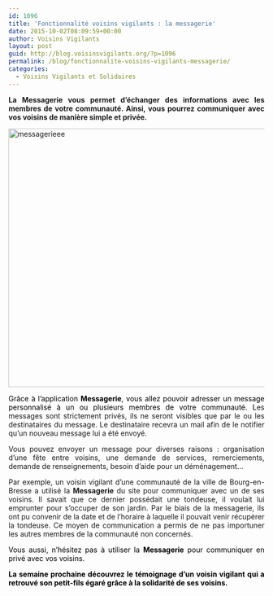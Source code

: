 ```yaml
---
id: 1096
title: 'Fonctionnalité voisins vigilants : la messagerie'
date: 2015-10-02T08:09:59+00:00
author: Voisins Vigilants
layout: post
guid: http://blog.voisinsvigilants.org/?p=1096
permalink: /blog/fonctionnalite-voisins-vigilants-messagerie/
categories:
  - Voisins Vigilants et Solidaires
---
```

<p style="text-align: justify;">
  <strong>La Messagerie vous permet d&rsquo;échanger des informations avec les membres de votre communauté. Ainsi, vous pourrez communiquer avec vos voisins de manière simple et privée.</strong>
</p>

<p style="text-align: justify;">
  <a href="http://blog.voisinsvigilants.org/wp-content/uploads/2015/09/messagerieee1.jpg"><img class="aligncenter size-full wp-image-1101" src="http://blog.voisinsvigilants.org/wp-content/uploads/2015/09/messagerieee1.jpg" alt="messagerieee" width="922" height="508" /></a>
</p>

<p style="text-align: justify;">
  <span style="color: #000000;">Grâce à l&rsquo;application <strong>Messagerie</strong>, vous allez pouvoir adresser un message personnalisé à un ou plusieurs membres de votre communauté. L</span>es messages sont strictement privés, ils ne seront visibles que par le ou les destinataires du message. Le destinataire recevra un mail afin de le notifier qu&rsquo;un nouveau message lui a été envoyé.
</p>

<p style="text-align: justify;">
  Vous pouvez envoyer un message pour diverses raisons : organisation d&rsquo;une fête entre voisins, une demande de services, remerciements, demande de renseignements, besoin d&rsquo;aide pour un déménagement&#8230;
</p>

<p style="text-align: justify;">
  Par exemple, un voisin vigilant d&rsquo;une communauté de la ville de Bourg-en-Bresse a utilisé la <strong>Messagerie</strong> du site pour communiquer avec un de ses voisins. Il savait que ce dernier possédait une tondeuse, il voulait lui emprunter pour s&rsquo;occuper de son jardin. Par le biais de la messagerie, ils ont pu convenir de la date et de l&rsquo;horaire à laquelle il pouvait venir récupérer la tondeuse. Ce moyen de communication a permis de ne pas importuner les autres membres de la communauté non concernés.
</p>

<p style="color: #000000; text-align: justify;">
  Vous aussi, n&rsquo;hésitez pas à utiliser la <strong>Messagerie</strong> pour communiquer en privé avec vos voisins.
</p>

<p style="color: #000000; text-align: justify;">
  <span style="font-weight: inherit; font-style: inherit;"><strong style="font-style: inherit;">La semaine prochaine découvrez le témoignage d’un voisin vigilant qui a retrouvé son petit-fils égaré grâce à la solidarité de ses voisins.</strong></span>
</p>
